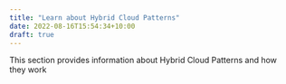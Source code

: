 ```yaml
---
title: "Learn about Hybrid Cloud Patterns"
date: 2022-08-16T15:54:34+10:00
draft: true
---
```


This section provides information about Hybrid Cloud Patterns and how they work
